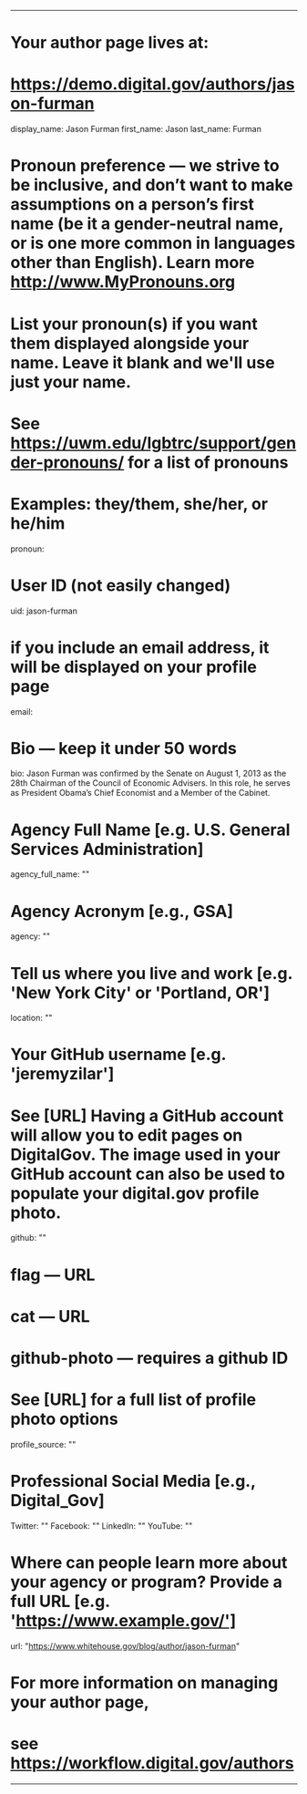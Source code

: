 
---

# Your author page lives at:
# https://demo.digital.gov/authors/jason-furman

display_name: Jason Furman
first_name: Jason
last_name: Furman

# Pronoun preference — we strive to be inclusive, and don’t want to make assumptions on a person’s first name (be it a gender-neutral name, or is one more common in languages other than English). Learn more http://www.MyPronouns.org
# List your pronoun(s) if you want them displayed alongside your name. Leave it blank and we'll use just your name.
# See https://uwm.edu/lgbtrc/support/gender-pronouns/ for a list of pronouns
# Examples: they/them, she/her, or he/him
pronoun:

# User ID (not easily changed)
uid: jason-furman

# if you include an email address, it will be displayed on your profile page
email: 

# Bio — keep it under 50 words
bio: Jason Furman was confirmed by the Senate on August 1, 2013 as the 28th Chairman of the Council of Economic Advisers. In this role, he serves as President Obama’s Chief Economist and a Member of the Cabinet.

# Agency Full Name [e.g. U.S. General Services Administration]
agency_full_name: ""


# Agency Acronym [e.g., GSA]
agency: ""

# Tell us where you live and work [e.g. 'New York City' or 'Portland, OR']
location: ""

# Your GitHub username [e.g. 'jeremyzilar']
# See [URL] Having a GitHub account will allow you to edit pages on DigitalGov. The image used in your GitHub account can also be used to populate your digital.gov profile photo.
github: ""

# flag — URL
# cat  — URL
# github-photo — requires a github ID
# See [URL] for a full list of profile photo options
profile_source: ""

# Professional Social Media [e.g., Digital_Gov]
Twitter: ""
Facebook: ""
LinkedIn: ""
YouTube: ""

# Where can people learn more about your agency or program? Provide a full URL [e.g. 'https://www.example.gov/']
url: "https://www.whitehouse.gov/blog/author/jason-furman"

# For more information on managing your author page,
# see https://workflow.digital.gov/authors

---